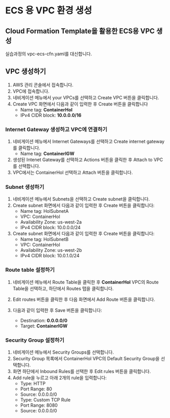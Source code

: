 # ECS 용 VPC 환경 생성

## Cloud Formation Template을 활용한 ECS용 VPC 생성

실습과정의 vpc-ecs-cfn.yaml를 대신합니다. 

## VPC 생성하기

1. AWS 관리 콘솔에서 접속합니다.
2. VPC에 접속합니다.
3. 네비게이션 메뉴에서 your VPCs를 선택하고 Create VPC 버튼을 클릭합니다.
4. Create VPC 화면에서 다음과 같이 입력한 후 Create 버튼을 클릭합니다
    - Name tag: **ContainerHol**
    - IPv4 CIDR block: **10.0.0.0/16**

### Internet Gateway 생성하고 VPC에 연결하기

1. 네비게이션 메뉴에서 Internet Gateways를 선택하고 Create internet gateway를 클릭합니다.
    - Name tag: **ContainerIGW**
2. 생성된 Intenet Gateway를 선택하고 Actions 버튼을 클릭한 후 Attach to VPC를 선택합니다.
3. VPC에서는 ContainerHol 선택하고 Attach 버튼을 클릭합니다.

### Subnet 생성하기

1. 네비게이션 메뉴에서 Subnets을 선택하고 Create subnet을 클릭합니다.
2. Create subnet 화면에서 다음과 같이 입력한 후 Create 버튼을 클릭합니다:
    - Name tag: HolSubnetA
    - VPC: ContainerHol
    - Availability Zone: us-west-2a
    - IPv4 CIDR block: 10.0.0.0/24
3. Create subnet 화면에서 다음과 같이 입력한 후 Create 버튼을 클릭합니다:
    - Name tag: HolSubnetB
    - VPC: ContainerHol
    - Availability Zone: us-west-2b
    - IPv4 CIDR block: 10.0.1.0/24

### Route table 설정하기

1. 네비게이션 메뉴에서 Route Table을 클릭한 후 **ContainerHol** VPC의 Route Table을 선택하고, 하단에서 Routes 탭을 클릭합니다.

2. Edit routes 버튼을 클릭한 후 다음 화면에서 Add Route 버튼을 클릭합니다.
3. 다음과 같이 입력한 후 Save 버튼을 클릭합니다:
    - Destination: **0.0.0.0/0**
    - Target: **ContainerIGW**

### Security Group 설정하기

1. 네비게이션 메뉴에서 Security Groups를 선택합니다.
2. Security Group 목록에서 ContainerHol VPC의 Default Security Group을 선택합니다.
3. 화면 하단에서 Inbound Rules를 선택한 후 Edit rules 버튼을 클릭합니다.
4. Add rule을 누르고 아래 2개의 rule을 입력합니다:
    - Type: HTTP
    - Port Range: 80
    - Source: 0.0.0.0/0
    - Type: Custom TCP Rule
    - Port Range: 8080
    - Source: 0.0.0.0/0
